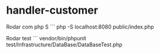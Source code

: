 # handler-customer

Rodar com php S 
    ```
        php -S localhost:8080 public/index.php

Rodar test
    ```
        vendor/bin/phpunit test/Infrastructure/DataBase/DataBaseTest.php